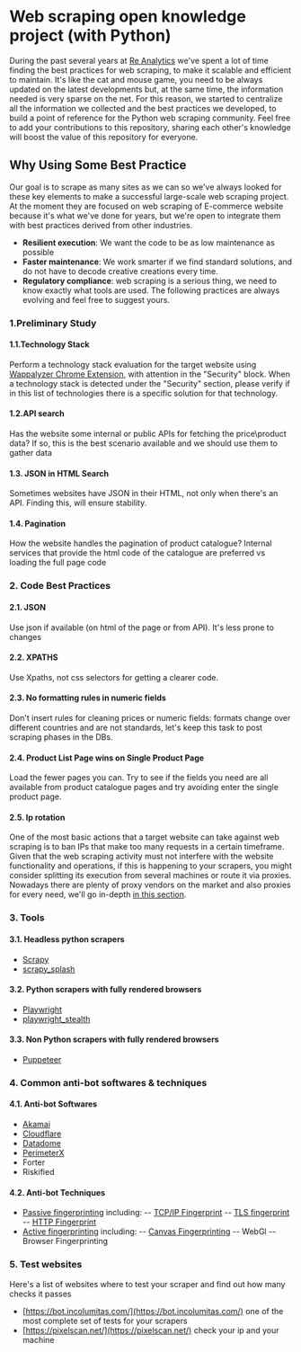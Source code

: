 # Web scraping open knowledge project (with Python)
During the past several years at [Re Analytics](http://re-analytics.com/ "Re Analytics website") we've spent a lot of time finding the best practices for web scraping, to make it scalable and efficient to maintain.
It's like the cat and mouse game, you need to be always updated on the latest developments but, at the same time, the information needed is very sparse on the net.
For this reason, we started to centralize all the information we collected and the best practices we developed, to build a point of reference for the Python web scraping community. 
Feel free to add your contributions to this repository, sharing each other's knowledge will boost the value of this repository for everyone.

## Why Using Some Best Practice
Our goal is to scrape as many sites as we can so we've always looked for these key elements to make a successful large-scale web scraping project. At the moment they are focused on web scraping of E-commerce website because it's what we've done for years, but we're open to integrate them with best practices derived from other industries.
- **Resilient execution**: We want the code to be as low maintenance as possible
- **Faster maintenance**: We work smarter if we find standard solutions, and do not have to decode creative creations every time. 
- **Regulatory compliance**: web scraping is a serious thing, we need to know exactly what tools are used.
The following practices are always evolving and feel free to suggest yours. 

### 1.Preliminary Study

#### 1.1.Technology Stack
Perform a technology stack evaluation for the target website using [Wappalyzer Chrome Extension](https://github.com/reanalytics-databoutique/webscraping-open-doc/blob/0386528f99a1209a538f6d042e859cd9933011c8/Pages/Tools/Wappalyzer.md), with attention in the "Security" block.
When a technology stack is detected under the "Security" section, please verify if in this list of technologies there is a specific solution for that technology.
#### 1.2.API search
Has the website some internal or public APIs for fetching the price\product data? If so, this is the best scenario available and we should use them to gather data
#### 1.3. JSON in HTML Search
Sometimes websites have JSON in their HTML, not only when there's an API. Finding this, will ensure stability.
#### 1.4. Pagination
How the website handles the pagination of product catalogue? Internal services that provide the html code of the catalogue are preferred vs loading the full page code
### 2. Code Best Practices
#### 2.1. JSON
Use json if available (on html of the page or from API). It's less prone to changes
#### 2.2. XPATHS
Use Xpaths, not css selectors for getting a clearer code.
#### 2.3. No formatting rules in numeric fields
Don't insert rules for cleaning prices or numeric fields: formats change over different countries and are not standards, let's keep this task to post scraping phases in the DBs.
#### 2.4. Product List Page wins on Single Product Page
Load the fewer pages you can. Try to see if the fields you need are all available from product catalogue pages and try avoiding enter the single product page.
#### 2.5. Ip rotation
One of the most basic actions that a target website can take against web scraping is to ban IPs that make too many requests in a certain timeframe. Given that the web scraping activity must not interfere with the website functionality and operations, if this is happening to your scrapers, you might consider splitting its execution from several machines or route it via proxies.
Nowadays there are plenty of proxy vendors on the market and also proxies for every need, we'll go in-depth [in this section](https://github.com/reanalytics-databoutique/webscraping-open-project/blob/main/Pages/Services/Proxies.md).

### 3. Tools
#### 3.1. Headless python scrapers
  - [Scrapy](https://github.com/reanalytics-databoutique/webscraping-open-doc/blob/main/Pages/Tools/Scrapy.md)
  - [scrapy_splash](https://github.com/reanalytics-databoutique/webscraping-open-doc/blob/main/Pages/Tools/Scrapy_splash.md)

#### 3.2. Python scrapers with fully rendered browsers
  - [Playwright](https://github.com/reanalytics-databoutique/webscraping-open-doc/blob/main/Pages/Tools/Playwright.md)
  - [playwright_stealth](https://github.com/reanalytics-databoutique/webscraping-open-doc/blob/main/Pages/Tools/Playwright_stealth.md)
 
#### 3.3. Non Python scrapers with fully rendered browsers
  - [Puppeteer](https://github.com/reanalytics-databoutique/webscraping-open-doc/blob/main/Pages/Tools/Puppeteer.md)

### 4. Common anti-bot softwares & techniques
#### 4.1. Anti-bot Softwares
- [Akamai](https://github.com/reanalytics-databoutique/webscraping-open-doc/blob/main/Pages/Antibot/Akamai.md)
- [Cloudflare](https://github.com/reanalytics-databoutique/webscraping-open-doc/blob/main/Pages/Antibot/Cloudflare.md)
- [Datadome](https://github.com/reanalytics-databoutique/webscraping-open-doc/blob/main/Pages/Antibot/Datadome.md)
- [PerimeterX](https://github.com/reanalytics-databoutique/webscraping-open-doc/blob/main/Pages/Antibot/PerimeterX.md)
- Forter
- Riskified
#### 4.2. Anti-bot Techniques
- [Passive fingerprinting](https://github.com/reanalytics-databoutique/webscraping-open-doc/blob/main/Pages/Antibot/Passivefingerprint.md) including:
-- [TCP/IP Fingerprint](https://github.com/reanalytics-databoutique/webscraping-open-doc/blob/main/Pages/Antibot/TcpFingerprint.md)
-- [TLS fingerprint](https://github.com/reanalytics-databoutique/webscraping-open-doc/blob/main/Pages/Antibot/TLSFingerprint.md)
-- [HTTP Fingerprint](https://github.com/reanalytics-databoutique/webscraping-open-doc/blob/main/Pages/Antibot/HttpFingerprint.md)
- [Active fingerprinting](https://github.com/reanalytics-databoutique/webscraping-open-doc/blob/main/Pages/Antibot/Canvasfingerprint.md) including:
-- [Canvas Fingerprinting](https://github.com/reanalytics-databoutique/webscraping-open-doc/blob/main/Pages/Antibot/Canvasfingerprint.md)
-- WebGl
-- Browser Fingerprinting

### 5. Test websites
Here's a list of websites where to test your scraper and find out how many checks it passes
- [https://bot.incolumitas.com/](https://bot.incolumitas.com/) one of the most complete set of tests for your scrapers
- [https://pixelscan.net/](https://pixelscan.net/) check your ip and your machine
